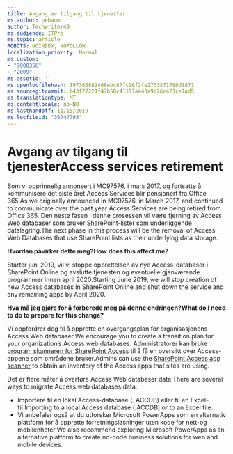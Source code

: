 ```yaml
---
title: Avgang av tilgang til tjenester
ms.author: pebaum
author: Techwriter40
ms.audience: ITPro
ms.topic: article
ROBOTS: NOINDEX, NOFOLLOW
localization_priority: Normal
ms.custom:
- "9000356"
- "2009"
ms.assetid: ''
ms.openlocfilehash: 197366882468ebc87fc26f2fe2733371790d1871
ms.sourcegitcommit: b43f77221f47b50c41197a448a9c26c423ce1ad5
ms.translationtype: MT
ms.contentlocale: nb-NO
ms.lasthandoff: 11/15/2019
ms.locfileid: "36747793"
---
```

# <a name="access-services-retirement"></a><span data-ttu-id="5f2f0-102">Avgang av tilgang til tjenester</span><span class="sxs-lookup"><span data-stu-id="5f2f0-102">Access services retirement</span></span>

<span data-ttu-id="5f2f0-103">Som vi opprinnelig annonsert i MC97576, i mars 2017, og fortsatte å kommunisere det siste året Access Services blir pensjonert fra Office 365.</span><span class="sxs-lookup"><span data-stu-id="5f2f0-103">As we originally announced in MC97576, in March 2017, and continued to communicate over the past year Access Services are being retired from Office 365.</span></span> <span data-ttu-id="5f2f0-104">Den neste fasen i denne prosessen vil være fjerning av Access Web databaser som bruker SharePoint-lister som underliggende datalagring.</span><span class="sxs-lookup"><span data-stu-id="5f2f0-104">The next phase in this process will be the removal of Access Web Databases that use SharePoint lists as their underlying data storage.</span></span>

<span data-ttu-id="5f2f0-105">**Hvordan påvirker dette meg?**</span><span class="sxs-lookup"><span data-stu-id="5f2f0-105">**How does this affect me?**</span></span>

<span data-ttu-id="5f2f0-106">Starter juni 2019, vil vi stoppe opprettelsen av nye Access-databaser i SharePoint Online og avslutte tjenesten og eventuelle gjenværende programmer innen april 2020.</span><span class="sxs-lookup"><span data-stu-id="5f2f0-106">Starting June 2019, we will stop creation of new Access databases in SharePoint Online and shut down the service and any remaining apps by April 2020.</span></span>

<span data-ttu-id="5f2f0-107">**Hva må jeg gjøre for å forberede meg på denne endringen?**</span><span class="sxs-lookup"><span data-stu-id="5f2f0-107">**What do I need to do to prepare for this change?**</span></span>

<span data-ttu-id="5f2f0-108">Vi oppfordrer deg til å opprette en overgangsplan for organisasjonens Access Web databaser.</span><span class="sxs-lookup"><span data-stu-id="5f2f0-108">We encourage you to create a transition plan for your organization’s Access web databases.</span></span> <span data-ttu-id="5f2f0-109">Administratorer kan bruke [program skanneren for SharePoint Access](https://github.com/SharePoint/PnP-Tools/tree/master/Solutions/SharePoint.AccessApp.Scanner) til å få en oversikt over Access-appene som områdene bruker.</span><span class="sxs-lookup"><span data-stu-id="5f2f0-109">Admins can use the [SharePoint Access app scanner](https://github.com/SharePoint/PnP-Tools/tree/master/Solutions/SharePoint.AccessApp.Scanner) to obtain an inventory of the Access apps that sites are using.</span></span>

<span data-ttu-id="5f2f0-110">Det er flere måter å overføre Access Web databaser data:</span><span class="sxs-lookup"><span data-stu-id="5f2f0-110">There are several ways to migrate Access web databases data:</span></span>

- <span data-ttu-id="5f2f0-111">Importere til en lokal Access-database (. ACCDB) eller til en Excel-fil.</span><span class="sxs-lookup"><span data-stu-id="5f2f0-111">Importing to a local Access database (.ACCDB) or to an Excel file.</span></span>
- <span data-ttu-id="5f2f0-112">Vi anbefaler også at du utforsker Microsoft PowerApps som en alternativ plattform for å opprette forretningsløsninger uten kode for nett-og mobilenheter.</span><span class="sxs-lookup"><span data-stu-id="5f2f0-112">We also recommend exploring Microsoft PowerApps as an alternative platform to create no-code business solutions for web and mobile devices.</span></span>